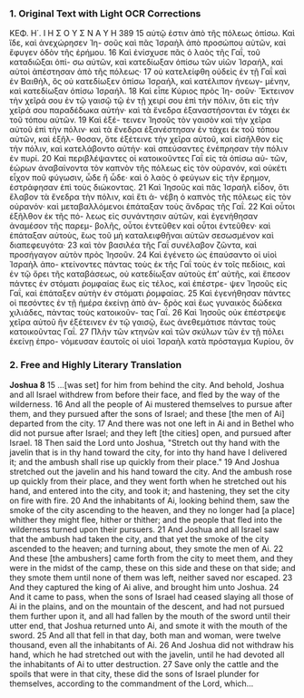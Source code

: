 ### 1. Original Text with Light OCR Corrections

ΚΕΦ. Η΄.         Ι Η Σ Ο Υ Σ Ν Α Υ Η             389
15 αὐτῷ ἐστιν ἀπὸ τῆς πόλεως ὀπίσω. Καὶ ἴδε, καὶ ἀνεχώρησεν Ἰη-
    σοῦς καὶ πᾶς Ἰσραὴλ ἀπὸ προσώπου αὐτῶν, καὶ ἔφυγεν ὁδὸν τῆς
    ἐρήμου.
16 Καὶ ἐνίσχυσε πᾶς ὁ λαὸς τῆς Γαΐ, τοῦ καταδιῶξαι ὀπί-
    σω αὐτῶν, καὶ κατεδίωξαν ὀπίσω τῶν υἱῶν Ἰσραήλ, καὶ αὐτοὶ
    ἀπέστησαν ἀπὸ τῆς πόλεως·
17 οὐ κατελείφθη οὐδεὶς ἐν τῇ Γαΐ καὶ
    ἐν Βαιθὴλ, ὃς οὐ κατεδίωξεν ὀπίσω Ἰσραήλ, καὶ κατέλιπον ἠνεωγ-
    μένην, καὶ κατεδίωξαν ὀπίσω Ἰσραήλ.
18 Καὶ εἶπε Κύριος πρὸς Ἰη-
    σοῦν· Ἔκτεινον τὴν χεῖρά σου ἐν τῷ γαισῷ τῷ ἐν τῇ χειρί σου
    ἐπὶ τὴν πόλιν, ὅτι εἰς τὴν χεῖρά σου παραδέδωκα αὐτήν· καὶ τὰ
    ἔνεδρα ἐξαναστήσονται ἐν τάχει ἐκ τοῦ τόπου αὐτῶν.
19 Καὶ ἐξέ-
    τεινεν Ἰησοῦς τὸν γαισὸν καὶ τὴν χεῖρα αὐτοῦ ἐπὶ τὴν πόλιν· καὶ
    τὰ ἔνεδρα ἐξανέστησαν ἐν τάχει ἐκ τοῦ τόπου αὐτῶν, καὶ ἐξῆλ-
    θοσαν, ὅτε ἐξέτεινε τὴν χεῖρα αὐτοῦ, καὶ εἰσῆλθον εἰς τὴν πόλιν,
    καὶ κατελάβοντο αὐτήν· καὶ σπεύσαντες ἐνέπρησαν τὴν πόλιν ἐν
    πυρί.
20 Καὶ περιβλέψαντες οἱ κατοικοῦντες Γαΐ εἰς τὰ ὀπίσω αὐ-
    τῶν, ἑώρων ἀναβαίνοντα τὸν καπνὸν τῆς πόλεως εἰς τὸν οὐρανόν,
    καὶ οὐκέτι εἶχον ποῦ φύγωσιν, ὧδε ἢ ὧδε· καὶ ὁ λαὸς ὁ φεύγων
    εἰς τὴν ἔρημον, ἐστράφησαν ἐπὶ τοὺς διώκοντας.
21 Καὶ Ἰησοῦς καὶ
    πᾶς Ἰσραὴλ εἶδον, ὅτι ἔλαβον τὰ ἔνεδρα τὴν πόλιν, καὶ ἔτι ἀ-
    νέβη ὁ καπνὸς τῆς πόλεως εἰς τὸν οὐρανόν· καὶ μεταβαλλόμενοι
    ἐπάταξαν τοὺς ἄνδρας τῆς Γαΐ.
22 Καὶ οὗτοι ἐξῆλθον ἐκ τῆς πό-
    λεως εἰς συνάντησιν αὐτῶν, καὶ ἐγενήθησαν ἀναμέσον τῆς παρεμ-
    βολῆς, οὗτοι ἐντεῦθεν καὶ οὗτοι ἐντεῦθεν· καὶ ἐπάταξαν αὐτοὺς,
    ἕως τοῦ μὴ καταλειφθῆναι αὐτῶν σεσωσμένον καὶ διαπεφευγότα·
23 καὶ τὸν βασιλέα τῆς Γαΐ συνέλαβον ζῶντα, καὶ προσήγαγον αὐτὸν
    πρὸς Ἰησοῦν.
24 Καὶ ἐγένετο ὡς ἐπαύσαντο οἱ υἱοὶ Ἰσραὴλ ἀπο-
    κτείνοντες πάντας τοὺς ἐκ τῆς Γαΐ τοὺς ἐν τοῖς πεδίοις, καὶ ἐν
    τῷ ὄρει τῆς καταβάσεως, οὐ κατεδίωξαν αὐτοὺς ἐπ’ αὐτῆς, καὶ
    ἔπεσον πάντες ἐν στόματι ῥομφαίας ἕως εἰς τέλος, καὶ ἐπέστρε-
    ψεν Ἰησοῦς εἰς Γαΐ, καὶ ἐπάταξεν αὐτὴν ἐν στόματι ῥομφαίας.
25 Καὶ ἐγενήθησαν πάντες οἱ πεσόντες ἐν τῇ ἡμέρα ἐκείνῃ ἀπὸ ἀν-
    δρὸς καὶ ἕως γυναικὸς δώδεκα χιλιάδες, πάντας τοὺς κατοικοῦν-
    τας Γαΐ.
26 Καὶ Ἰησοῦς οὐκ ἐπέστρεψε χεῖρα αὐτοῦ ἣν ἐξέτεινεν
    ἐν τῷ γαισῷ, ἕως ἀνεθεμάτισε πάντας τοὺς κατοικοῦντας Γαΐ.
27 Πλὴν τῶν κτηνῶν καὶ τῶν σκύλων τῶν ἐν τῇ πόλει ἐκείνῃ ἐπρο-
    νόμευσαν ἑαυτοῖς οἱ υἱοὶ Ἰσραὴλ κατὰ πρόσταγμα Κυρίου, ὃν

### 2. Free and Highly Literary Translation

**Joshua 8**
15 ...[was set] for him from behind the city. And behold, Joshua and all Israel withdrew from before their face, and fled by the way of the wilderness.
16 And all the people of Ai mustered themselves to pursue after them, and they pursued after the sons of Israel; and these [the men of Ai] departed from the city.
17 And there was not one left in Ai and in Bethel who did not pursue after Israel; and they left [the cities] open, and pursued after Israel.
18 Then said the Lord unto Joshua, "Stretch out thy hand with the javelin that is in thy hand toward the city, for into thy hand have I delivered it; and the ambush shall rise up quickly from their place."
19 And Joshua stretched out the javelin and his hand toward the city. And the ambush rose up quickly from their place, and they went forth when he stretched out his hand, and entered into the city, and took it; and hastening, they set the city on fire with fire.
20 And the inhabitants of Ai, looking behind them, saw the smoke of the city ascending to the heaven, and they no longer had [a place] whither they might flee, hither or thither; and the people that fled into the wilderness turned upon their pursuers.
21 And Joshua and all Israel saw that the ambush had taken the city, and that yet the smoke of the city ascended to the heaven; and turning about, they smote the men of Ai.
22 And these [the ambushers] came forth from the city to meet them, and they were in the midst of the camp, these on this side and these on that side; and they smote them until none of them was left, neither saved nor escaped.
23 And they captured the king of Ai alive, and brought him unto Joshua.
24 And it came to pass, when the sons of Israel had ceased slaying all those of Ai in the plains, and on the mountain of the descent, and had not pursued them further upon it, and all had fallen by the mouth of the sword until their utter end, that Joshua returned unto Ai, and smote it with the mouth of the sword.
25 And all that fell in that day, both man and woman, were twelve thousand, even all the inhabitants of Ai.
26 And Joshua did not withdraw his hand, which he had stretched out with the javelin, until he had devoted all the inhabitants of Ai to utter destruction.
27 Save only the cattle and the spoils that were in that city, these did the sons of Israel plunder for themselves, according to the commandment of the Lord, which...